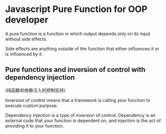 # Javascript Pure Function for OOP developer

A pure function is a function in which output depends only on its input without side effects.

Side effects are anything outside of the function that either influences it or is influenced by it.

## Pure functions and inversion of control with dependency injection

(纯函数和依赖注入的控制反转)

Inversion of control means that a framework is calling your function to execute custom purpose.

Dependency injection is a type of inversion of control. Dependency is an external code that your function is dependent on, and injection is the act of providing it to your function.

